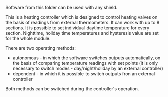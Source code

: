 Software from this folder can be used with any shield. 

This is a heating controller which is designed to control heating valves on the basis of readings from external thermometers. 
It can work with up to 8 sections. It is possible to set individual daytime temperature for every section. 
Nighttime, holiday time temperatures and hysteresis value are set for the whole module.

There are two operating methods:
- autonomous - in which the software switches outputs automatically, on the basis of comparing temperature readings with set points (it is only necessary to switch modes - day/night/holiday by an external controller)
- dependent - in which it is possible to switch outputs fron an external controller

Both methods can be switched during the controller's operation.